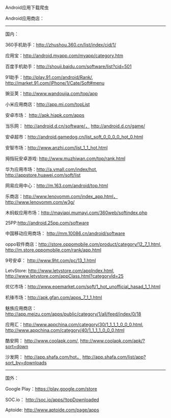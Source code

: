 Android应用下载爬虫




Android应用商店：



----
国内：

360手机助手：http://zhushou.360.cn/list/index/cid/1/

应用宝：http://android.myapp.com/myapp/category.htm

百度手机助手：http://shouji.baidu.com/software/list?cid=501

91助手：http://play.91.com/android/Rank/, http://market.91.com/iPhone/1/Cate/Soft#menu

豌豆荚：http://www.wandoujia.com/top/app

小米应用商店：http://app.mi.com/topList

安卓市场： http://apk.hiapk.com/apps

当乐网： http://android.d.cn/software/， http://android.d.cn/game/


安卓超市：http://android.gamedog.cn/list_soft_0_0_0_0_hot_0.html


安智市场：http://www.anzhi.com/list_1_1_hot.html

拇指玩安卓游戏: http://www.muzhiwan.com/top/rank.html


华为应用市场：http://a.vmall.com/index/hot, http://appstore.huawei.com/soft/list

网易应用中心：http://m.163.com/android/top.html

乐商店：http://www.lenovomm.com/index_app.html， http://www.lenovomm.com/w3g/


木蚂蚁应用市场：http://mayiapi.mumayi.com/360web/softindex.php

25PP:http://android.25pp.com/software

中国移动应用商场： http://mm.10086.cn/android/software

oppo软件商店：http://store.oppomobile.com/product/category/12_7_1.html, http://m.store.oppomobile.com/rank/app.html

9号安卓： http://www.9ht.com/pc/13_1.html

LetvStore: http://www.letvstore.com/appIndex.html, http://www.letvstore.com/appClass.html?categoryId=25

优亿市场：http://www.eoemarket.com/soft/1_hot_unofficial_hasad_1_1.html

机锋市场：http://apk.gfan.com/apps_7_1_1.html

魅族应用商店：http://app.meizu.com/apps/public/category/1/all/feed/index/0/18

应用汇：http://www.appchina.com/category/30/1_1_1_1_0_0_0.html, http://www.appchina.com/category/40/1_1_1_1_0_0_0.html

酷安网： http://www.coolapk.com/, http://www.coolapk.com/apk/?sort=down


沙发网： http://app.shafa.com/hot， http://app.shafa.com/list/app?sort_by=downloads


----
国外：

Google Play：https://play.google.com/store

SOC.io： http://soc.io/apps/!topDownloaded


Aptoide: http://www.aptoide.com/page/apps
